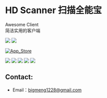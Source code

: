 # HD Scanner 扫描全能宝

Awesome Client   
简洁实用的客户端

![](https://img.shields.io/itunes/v/6443467412.svg) ![](https://img.shields.io/badge/platform-iOS13+-orange.svg)

[![App_Store](./Resource/Download_on_the_App_Store_135x40.svg)](https://apps.apple.com/app/id6443467412)

[![](./Resource/img_1.jpg)](./Resource/img_1.jpg)
[![](./Resource/img_2.jpg)](./Resource/img_2.jpg)
[![](./Resource/img_3.jpg)](./Resource/img_3.jpg)
[![](./Resource/img_4.jpg)](./Resource/img_4.jpg)
[![](./Resource/img_5.jpg)](./Resource/img_5.jpg)

## Contact:
* Email：bigmeng1228@gmail.com
